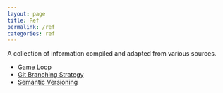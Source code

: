 ```yaml
---
layout: page
title: Ref
permalink: /ref
categories: ref
---
```


A collection of information compiled and adapted from various sources.

- [Game Loop](/ref/gameloop)
- [Git Branching Strategy](/ref/git)
- [Semantic Versioning](/ref/semver)
